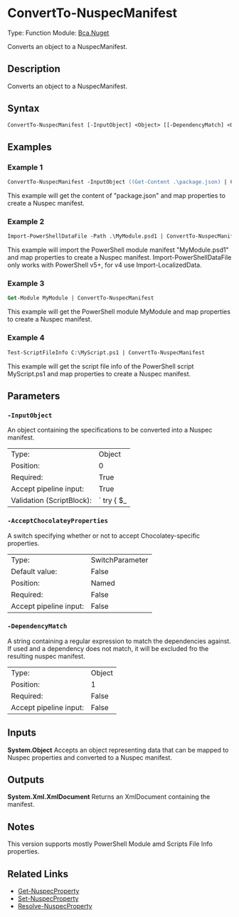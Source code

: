 # ConvertTo-NuspecManifest
Type: Function
Module: [Bca.Nuget](../ReadMe.md)

Converts an object to a NuspecManifest.
## Description
Converts an object to a NuspecManifest.
## Syntax
```ps
ConvertTo-NuspecManifest [-InputObject] <Object> [[-DependencyMatch] <Object>] [-AcceptChocolateyProperties] [<CommonParameters>]
```
## Examples
### Example 1
```ps
ConvertTo-NuspecManifest -InputObject ((Get-Content .\package.json) | Convert-From-Json)
```
This example will get the content of "package.json" and map properties to create a Nuspec manifest.
### Example 2
```ps
Import-PowerShellDataFile -Path .\MyModule.psd1 | ConvertTo-NuspecManifest
```
This example will import the PowerShell module manifest "MyModule.psd1" and map properties to create a Nuspec manifest.
Import-PowerShellDataFile only works with PowerShell v5+, for v4 use Import-LocalizedData.
### Example 3
```ps
Get-Module MyModule | ConvertTo-NuspecManifest
```
This example will get the PowerShell module MyModule and map properties to create a Nuspec manifest.
### Example 4
```ps
Test-ScriptFileInfo C:\MyScript.ps1 | ConvertTo-NuspecManifest
```
This example will get the script file info of the PowerShell script MyScript.ps1 and map properties to create a Nuspec manifest.
## Parameters
### `-InputObject`
An object containing the specifications to be converted into a Nuspec manifest.

| | |
|:-|:-|
|Type:|Object|
|Position:|0|
|Required:|True|
|Accept pipeline input:|True|
|Validation (ScriptBlock):|` try { $_ | ConvertTo-Json | ConvertFrom-Json $true } catch { throw "Could not convert input object type '$($InputObject.GetType().Name)'." } `|

### `-AcceptChocolateyProperties`
A switch specifying whether or not to accept Chocolatey-specific properties.

| | |
|:-|:-|
|Type:|SwitchParameter|
|Default value:|False|
|Position:|Named|
|Required:|False|
|Accept pipeline input:|False|

### `-DependencyMatch`
A string containing a regular expression to match the dependencies against.
If used and a dependency does not match, it will be excluded fro the resulting nuspec manifest.

| | |
|:-|:-|
|Type:|Object|
|Position:|1|
|Required:|False|
|Accept pipeline input:|False|

## Inputs
**System.Object**
Accepts an object representing data that can be mapped to Nuspec properties and converted to a Nuspec manifest.
## Outputs
**System.Xml.XmlDocument**
Returns an XmlDocument containing the manifest.
## Notes
This version supports mostly PowerShell Module amd Scripts File Info properties.
## Related Links
- [Get-NuspecProperty](Get-NuspecProperty.md)
- [Set-NuspecProperty](Set-NuspecProperty.md)
- [Resolve-NuspecProperty](Resolve-NuspecProperty.md)
